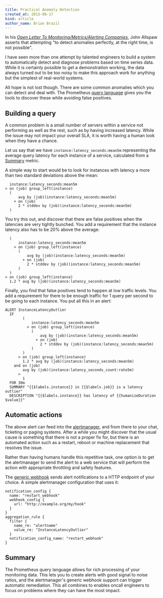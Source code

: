 ```yaml
---
title: Practical Anomaly Detection
created_at: 2015-06-17
kind: article
author_name: Brian Brazil
---
```


In his *[Open Letter To Monitoring/Metrics/Alerting Companies](http://www.kitchensoap.com/2015/05/01/openlettertomonitoringproducts/)*,
John Allspaw asserts that attempting "to detect anomalies perfectly, at the right time, is not possible".

I have seen more than one attempt by talented engineers to build a system to
automatically detect and diagnose problems based on time series data. While it
is certainly possible to get a demonstration working, the data always turned
out to be too noisy to make this approach work for anything but the simplest of
real-world systems.

All hope is not lost though. There are some common anomalies which you can
detect and deal with. The Prometheus [query
language](../../../../../docs/querying/basics/) gives you the tools to discover
these while avoiding false positives.

## Building a query

A common problem is a small number of servers within a service not
performing as well as the rest, such as by having increased latency.  While
the issue may not impact your overall SLA, it is worth having a human look when
they have a chance.

Let us say that we have `instance:latency_seconds:mean5m` representing the
average query latency for each instance of a service, calculated from a
[Summary](../../../../../docs/concepts/metric_types/#summary) metric.

A simple way to start would be to look for instances with latency
a more than two standard deviations above the mean:

```
  instance:latency_seconds:mean5m
> on (job) group_left(instance)
  (
      avg by (job)(instance:latency_seconds:mean5m) 
    + on (job)
      2 * stddev by (job)(instance:latency_seconds:mean5m)
  )
```

You try this out, and discover that there are false positives when
the latencies are very tightly bunched. You add a requirement
that the instance latency also has to be 20% above the average:

```
  (  
      instance:latency_seconds:mean5m
    > on (job) group_left(instance)
      (
          avg by (job)(instance:latency_seconds:mean5m) 
        + on (job)
          2 * stddev by (job)(instance:latency_seconds:mean5m)
      )
  )
> on (job) group_left(instance)
  1.2 * avg by (job)(instance:latency_seconds:mean5m)
```

Finally, you find that false positives tend to happen at low traffic levels.
You add a requirement for there to be enough traffic for 1 query per second to
be going to each instance. You put all this in an alert:

```
ALERT InstanceLatencyOutlier
  IF
        (  
            instance:latency_seconds:mean5m
          > on (job) group_left(instance)
            (
                avg by (job)(instance:latency_seconds:mean5m) 
              + on (job)
                2 * stddev by (job)(instance:latency_seconds:mean5m)
            )
        )
      > on (job) group_left(instance)
        1.2 * avg by (job)(instance:latency_seconds:mean5m)
    and on (job)
        avg by (job)(instance:latency_seconds_count:rate5m)
      >
        1
  FOR 30m
  SUMMARY "{{$labels.instance}} in {{$labels.job}} is a latency outlier"
  DESCRIPTION "{{$labels.instance}} has latency of {{humanizeDuration $value}}"
```

## Automatic actions

The above alert can feed into the
[alertmanager](../../../../../docs/alerting/alertmanager/), and from there to
your chat, ticketing or paging systems. After a while you might discover that the
usual cause is something that there is not a proper fix for, but there is an
automated action such as a restart, reboot or machine replacement that resolves
the issue.

Rather than having humans handle this repetitive task, one option is to
get the alertmanager to send the alert to a web service that will perform
the action with appropriate throttling and safety features.

The [generic webhook](../../../../../docs/alerting/alertmanager/#generic-webhook)
sends alert notifications to a HTTP endpoint of your choice. A simple alertmanager configuration that uses it:

```
notification_config {
  name: "restart_webhook"
  webhook_config {
    url: "http://example.org/my/hook"
  }
}
aggregation_rule {
  filter {
    name_re: "alertname"
    value_re: "InstanceLatencyOutlier"
  }
  notification_config_name: "restart_webhook"
}
```


## Summary

The Prometheus query language allows for rich processing of your monitoring
data. This lets you to create alerts with good signal to noise ratios, and the
alertmanager's generic webhook support can trigger automatic remediation.
This all combines to enables oncall engineers to focus on problems where they can
have the most impact.
